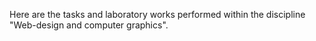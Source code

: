Here are the tasks and laboratory works performed within the discipline "Web-design and computer graphics".
